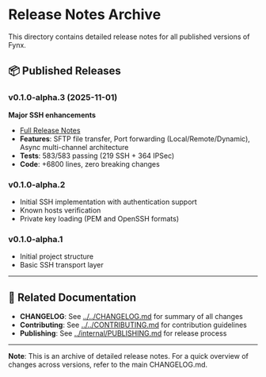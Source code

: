 # Release Notes Archive

This directory contains detailed release notes for all published versions of Fynx.

## 📦 Published Releases

### v0.1.0-alpha.3 (2025-11-01)
**Major SSH enhancements**
- [Full Release Notes](./RELEASE_NOTES_v0.1.0-alpha.3.md)
- **Features**: SFTP file transfer, Port forwarding (Local/Remote/Dynamic), Async multi-channel architecture
- **Tests**: 583/583 passing (219 SSH + 364 IPSec)
- **Code**: +6800 lines, zero breaking changes

### v0.1.0-alpha.2
- Initial SSH implementation with authentication support
- Known hosts verification
- Private key loading (PEM and OpenSSH formats)

### v0.1.0-alpha.1
- Initial project structure
- Basic SSH transport layer

---

## 🔗 Related Documentation

- **CHANGELOG**: See [../../CHANGELOG.md](../../CHANGELOG.md) for summary of all changes
- **Contributing**: See [../../CONTRIBUTING.md](../../CONTRIBUTING.md) for contribution guidelines
- **Publishing**: See [../internal/PUBLISHING.md](../internal/PUBLISHING.md) for release process

---

**Note**: This is an archive of detailed release notes. For a quick overview of changes across versions, refer to the main CHANGELOG.md.
